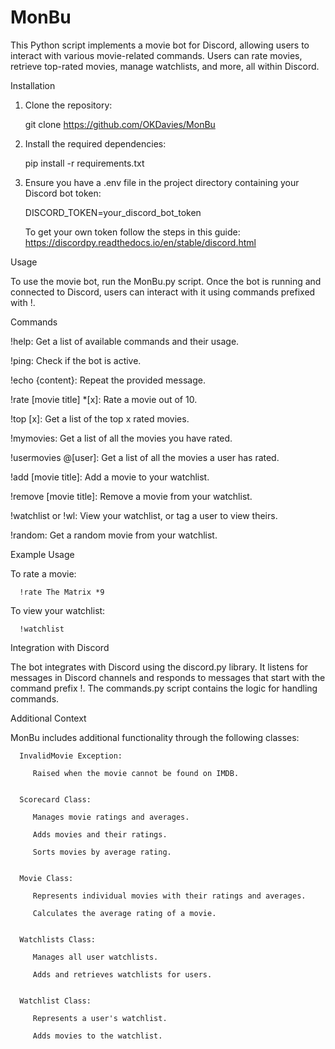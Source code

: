 # MonBu

This Python script implements a movie bot for Discord, allowing users to interact with various movie-related commands. Users can rate movies, retrieve top-rated movies, manage watchlists, and more, all within Discord.


Installation

   1. Clone the repository:
   
      git clone https://github.com/OKDavies/MonBu

   2. Install the required dependencies:
   
      pip install -r requirements.txt

   3. Ensure you have a .env file in the project directory containing your Discord bot token:
   
      DISCORD_TOKEN=your_discord_bot_token

      To get your own token follow the steps in this guide:
         https://discordpy.readthedocs.io/en/stable/discord.html



Usage

   To use the movie bot, run the MonBu.py script. Once the bot is running and connected to Discord, users can interact with it using commands prefixed with !.

Commands

   !help: Get a list of available commands and their usage.

   !ping: Check if the bot is active.

   !echo {content}: Repeat the provided message.

   !rate [movie title] *[x]: Rate a movie out of 10.

   !top [x]: Get a list of the top x rated movies.

   !mymovies: Get a list of all the movies you have rated.

   !usermovies @[user]: Get a list of all the movies a user has rated.

   !add [movie title]: Add a movie to your watchlist.

   !remove [movie title]: Remove a movie from your watchlist.

   !watchlist or !wl: View your watchlist, or tag a user to view theirs.

   !random: Get a random movie from your watchlist.



Example Usage

   To rate a movie:

      !rate The Matrix *9

   To view your watchlist:

      !watchlist


Integration with Discord

   The bot integrates with Discord using the discord.py library. It listens for messages in Discord channels and responds to messages that start with the command prefix !. The commands.py script contains the logic for handling commands.


Additional Context

   MonBu includes additional functionality through the following classes:

      InvalidMovie Exception:

         Raised when the movie cannot be found on IMDB.


      Scorecard Class:

         Manages movie ratings and averages.
         
         Adds movies and their ratings.
         
         Sorts movies by average rating.


      Movie Class:

         Represents individual movies with their ratings and averages.
         
         Calculates the average rating of a movie.


      Watchlists Class:

         Manages all user watchlists.
         
         Adds and retrieves watchlists for users.


      Watchlist Class:

         Represents a user's watchlist.
         
         Adds movies to the watchlist.
